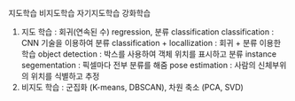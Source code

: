 지도학습 비지도학습 자기지도학습 강화학습

1. 지도 학습 : 회귀(연속된 수) regression, 분류 classification
              classification : CNN 기술을 이용하여 분류
              classification + locallization : 회귀 + 분류 이용한 학습
              object detection : 박스를 사용하여 객체 위치를 표시하고 분류
              instance segementation : 픽셀마다 전부 분류를 해줌
              pose estimation : 사람의 신체부위의 위치를 식별하고 추정
2. 비지도 학습 : 군집화 (K-means, DBSCAN), 차원 축소 (PCA, SVD)

